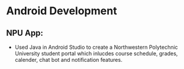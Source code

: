# Android Development
## NPU App: 
- Used Java in Android Studio to create a Northwestern Polytechnic University student portal which inlucdes course schedule, grades, calender, chat bot and notification features.

